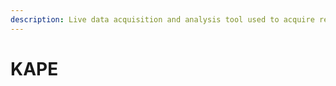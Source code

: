 ```yaml
---
description: Live data acquisition and analysis tool used to acquire registry data
---
```


# KAPE

